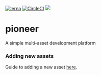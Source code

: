 [![lerna](https://img.shields.io/badge/maintained%20with-lerna-cc00ff.svg)](https://lerna.js.org/)
[![CircleCI](https://circleci.com/gh/BitHighlander/pioneer/circleci-docs.svg?style=svg)](https://circleci.com/gh/BitHighlander/pioneer)
<a href="https://codeclimate.com/github/BitHighlander/pioneer/maintainability"><img src="https://api.codeclimate.com/v1/badges/fbfe9214bd5b5c18213e/maintainability" /></a>

# pioneer
A simple multi-asset development platform



### Adding new assets
Guide to adding a new asset [here](./docs/coin-addition/coin-addition-guide.md).
